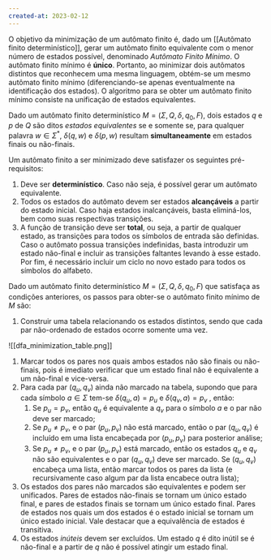```yaml
---
created-at: 2023-02-12
---
```


O objetivo da minimização de um autômato finito é, dado um [[Autômato finito determinístico]], gerar um autômato finito equivalente com o menor número de estados possível, denominado *Autômato Finito Mínimo*. O autômato finito mínimo é **único**. Portanto, ao minimizar dois autômatos distintos que reconhecem uma mesma linguagem, obtém-se um mesmo autômato finito mínimo (diferenciando-se apenas eventualmente na identificação dos estados). O algoritmo para se obter um autômato finito mínimo consiste na unificação de estados equivalentes.

Dado um autômato finito determinístico $M=(\Sigma, Q, \delta, q_0, F)$, dois estados $q$ e $p$ de $Q$ são ditos *estados equivalentes* se e somente se, para qualquer palavra $w \in \Sigma^*$, $\delta(q, w)$ e $\delta(p, w)$ resultam **simultaneamente** em estados finais ou não-finais.

Um autômato finito a ser minimizado deve satisfazer os seguintes pré-requisitos:

1. Deve ser **determinístico**. Caso não seja, é possível gerar um autômato equivalente.
2. Todos os estados do autômato devem ser estados **alcançáveis** a partir do estado inicial. Caso haja estados inalcançáveis, basta eliminá-los, bem como suas respectivas transições.
3. A função de transição deve ser **total**, ou seja, a partir de qualquer estado, as transições para todos os símbolos de entrada são definidas. Caso o autômato possua transições indefinidas, basta introduzir um estado não-final e incluir as transições faltantes levando à esse estado. Por fim, é necessário incluir um ciclo no novo estado para todos os símbolos do alfabeto.

Dado um autômato finito determinístico $M=(\Sigma, Q, \delta, q_0, F)$ que satisfaça as condições anteriores, os passos para obter-se o autômato finito mínimo de $M$ são:

1. Construir uma tabela relacionando os estados distintos, sendo que cada par não-ordenado de estados ocorre somente uma vez.

![[dfa_minimization_table.png]]

1. Marcar todos os pares nos quais ambos estados não são finais ou não-finais, pois é imediato verificar que um estado final não é equivalente a um não-final e vice-versa.
2. Para cada par $(q_u, q_v)$ ainda não marcado na tabela, supondo que para cada símbolo $a \in \Sigma$ tem-se $\delta(q_u, a) = p_u$ e $\delta(q_v, a) = p_v$ , então:
    1. Se $p_u = p_v$, então $q_u$ é equivalente a $q_v$ para o símbolo $a$ e o par não deve ser marcado;
    2. Se $p_u \neq p_v$, e o par $(p_u, p_v)$ não está marcado, então o par $(q_u, q_v)$ é incluído em uma lista encabeçada por $(p_u, p_v)$ para posterior análise;
    3. Se $p_u \neq p_v$, e o par $(p_u, p_v)$ está marcado, então os estados $q_u$ e $q_v$ não são equivalentes e o par $(q_u, q_v)$ deve ser marcado. Se $(q_u, q_v)$ encabeça uma lista, então marcar todos os pares da lista (e recursivamente caso algum par da lista encabece outra lista);
3. Os estados dos pares não marcados são equivalentes e podem ser unificados. Pares de estados não-finais se tornam um único estado final, e pares de estados finais se tornam um único estado final. Pares de estados nos quais um dos estados é o estado inicial se tornam um único estado inicial. Vale destacar que a equivalência de estados é transitiva.
4. Os estados *inúteis* devem ser excluídos. Um estado $q$ é dito inútil se é não-final e a partir de $q$ não é possível atingir um estado final.
